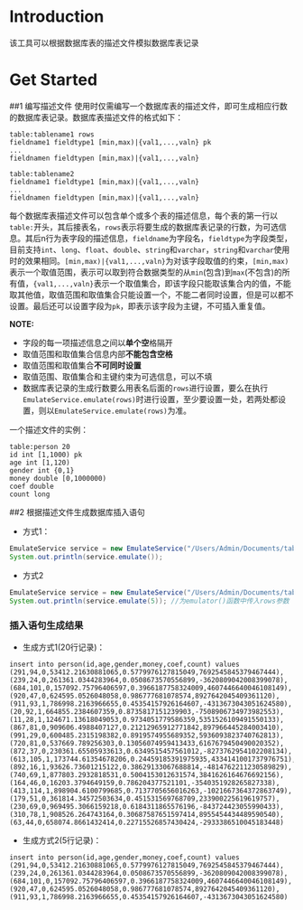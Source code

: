 # Introduction
该工具可以根据数据库表的描述文件模拟数据库表记录

# Get Started
##1 编写描述文件
使用时仅需编写一个数据库表的描述文件，即可生成相应行数的数据库表记录。数据库表描述文件的格式如下：
```
table:tablename1 rows
fieldname1 fieldtype1 [min,max)|{val1,...,valn} pk
...
fieldnamen fieldtypen [min,max)|{val1,...,valn}

table:tablename2
fieldname1 fieldtype1 [min,max)|{val1,...,valn}
...
fieldnamen fieldtypen [min,max)|{val1,...,valn}
```
每个数据库表描述文件可以包含单个或多个表的描述信息，每个表的第一行以`table:`开头，其后接表名，`rows`表示将要生成的数据库表记录的行数，为可选信息。其后n行为表字段的描述信息，`fieldname`为字段名，`fieldtype`为字段类型，目前支持`int`、`long`、`float`、`double`、`string`和`varchar`，`string`和`varchar`使用时的效果相同。`[min,max)|{val1,...,valn}`为对该字段取值的约束，`[min,max)`表示一个取值范围，表示可以取到符合数据类型的从`min`(包含)到`max`(不包含)的所有值，`{val1,...,valn}`表示一个取值集合，即该字段只能取该集合内的值，不能取其他值，取值范围和取值集合只能设置一个，不能二者同时设置，但是可以都不设置。最后还可以设置字段为`pk`，即表示该字段为主键，不可插入重复值。


**NOTE:**
- 字段的每一项描述信息之间以**单个空**格隔开
- 取值范围和取值集合信息内部**不能包含空格**
- 取值范围和取值集合**不可同时设置**
- 取值范围、取值集合和主键约束为可选信息，可以不填
- 数据库表记录的生成行数要么用表名后面的`rows`进行设置，要么在执行`EmulateService.emulate(rows)`时进行设置，至少要设置一处，若两处都设置，则以`EmulateService.emulate(rows)`为准。


一个描述文件的实例：
```
table:person 20
id int [1,1000) pk
age int [1,120)
gender int {0,1}
money double [0,1000000)
coef double
count long
```

##2 根据描述文件生成数据库插入语句

- 方式1：
```java
EmulateService service = new EmulateService("/Users/Admin/Documents/tableinfo");
System.out.println(service.emulate());
```

- 方式2
```java
EmulateService service = new EmulateService("/Users/Admin/Documents/tableinfo");
System.out.println(service.emulate(5)); //为emulator()函数中传入rows参数
```

### 插入语句生成结果

- 生成方式1(20行记录)：
```
insert into person(id,age,gender,money,coef,count) values
(291,94,0,53412.21630881065,0.5779976127815049,7692545845379467444),
(239,24,0,261361.0344283964,0.0508673570556899,-3620809042008399078),
(684,101,0,157092.75796406597,0.3966187758324009,4607446640046108149),
(920,47,0,624595.0526048058,0.986777681078574,8927642045409361120),
(911,93,1,786998.2163966655,0.45354157926164607,-4313673043051624580),
(20,92,1,664855.2384607359,0.8735817151239903,-7508906734973982553),
(11,28,1,124671.13618049053,0.9734051779586359,5351526109491550133),
(867,81,0,909606.4988407127,0.21212965912771842,897966445284003410),
(991,29,0,600485.2315198382,0.8919574955689352,5936093823740762813),
(720,81,0,537669.789256303,0.13056074959413433,6167679450490020352),
(872,37,0,230361.65505933613,0.6349515457561012,-8273762954102208134),
(613,105,1,173744.61354678206,0.24459185391975935,4334141001737976751),
(892,16,1,93626.73601215122,0.38629133067688814,-4814762211230589829),
(740,69,1,877803.2932818531,0.5004153012631574,3841626164676692156),
(164,46,0,16203.3794649159,0.786204377521101,-3540351928265827338),
(413,114,1,898904.6100799685,0.7137705656016263,-1021667364372863749),
(179,51,0,361814.34572503634,0.451531569768709,233900225619619757),
(230,69,0,969495.3066159218,0.6184311865576196,-843724423055990433),
(310,78,1,908526.264743164,0.30687587651597414,8955454434489590540),
(63,44,0,658074.8661432414,0.22715526857430424,-2933386510045183448)
```

- 生成方式2(5行记录)：
```
insert into person(id,age,gender,money,coef,count) values
(291,94,0,53412.21630881065,0.5779976127815049,7692545845379467444),
(239,24,0,261361.0344283964,0.0508673570556899,-3620809042008399078),
(684,101,0,157092.75796406597,0.3966187758324009,4607446640046108149),
(920,47,0,624595.0526048058,0.986777681078574,8927642045409361120),
(911,93,1,786998.2163966655,0.45354157926164607,-4313673043051624580)
```
